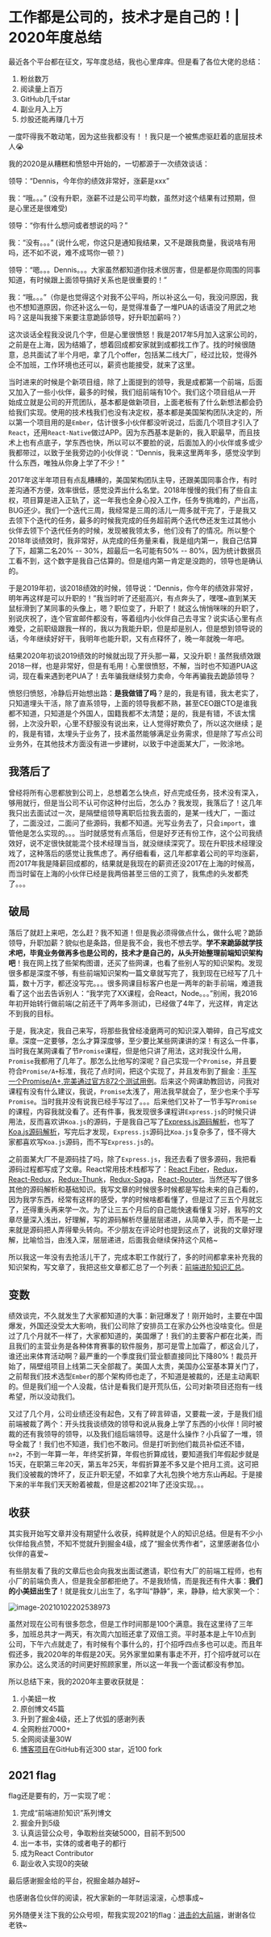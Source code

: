 # 工作都是公司的，技术才是自己的！| 2020年度总结

最近各个平台都在征文，写年度总结，我也心里痒痒。但是看了各位大佬的总结：

1. 粉丝数万
2. 阅读量上百万
3. GitHub几千star
4. 副业月入上万
5. 炒股还能再赚几十万

一度吓得我不敢动笔，因为这些我都没有！！我只是一个被焦虑驱赶着的底层技术人😭

我的2020是从糟糕和愤怒中开始的，一切都源于一次绩效谈话：

领导：“Dennis，今年你的绩效非常好，涨薪是xxx”

我：“哦。。。” (没有升职，涨薪不过是公司平均数，虽然对这个结果有过预期，但是心里还是很难受)

领导：“你有什么想问或者想说的吗？”

我：“没有。。。” (说什么呢，你这只是通知我结果，又不是跟我商量，我说啥有用吗，还不如不说，难不成骂你一顿？)

领导：“嗯。。。Dennis。。。大家虽然都知道你技术很厉害，但是都是你周围的同事知道，有时候跟上面领导搞好关系也是很重要的！”

我：“哦。。。”（你是也觉得这个对我不公平吗，所以补这么一句，我没问原因，我也不想知道原因，你还补这么一句，是觉得准备了一堆PUA的话语没了用武之地吗？这是叫我接下来要注意跪舔领导，好升职加薪吗？）



这次谈话全程我没说几个字，但是心里很愤怒！我是2017年5月加入这家公司的，之前是在上海，因为结婚了，想着回成都安家就到成都找工作了。找的时候很随意，总共面试了半个月吧，拿了几个offer，包括某二线大厂，经过比较，觉得外企不加班，工作环境也还可以，薪资也能接受，就来了这里。

当时进来的时候是个新项目组，除了上面提到的领导，我是成都第一个前端，后面又加入了一些小伙伴，最多的时候，我们组前端有10个。我们这个项目组从一开始成立就是公司的开荒团队，基本都是做新项目，上面老板有了什么新想法都会扔给我们实现。使用的技术栈我们也没有决定权，基本都是美国架构团队决定的，所以第一个项目用的是`Ember`，估计很多小伙伴都没听说过，后面几个项目才引入了`React`，还用`React-Native`做过APP。因为东西基本是新的，我入职最早，而且技术上也有点底子，学东西也快，所以可以不要脸的说，后面加入的小伙伴或多或少我都带过，以致于坐我旁边的小伙伴说：“Dennis，我来这里两年多，感觉没学到什么东西，唯独从你身上学了不少！”

2017年这半年项目有点乱糟糟的，美国架构团队主导，还跟美国同事合作，有时差沟通不方便，效率很低，感觉没弄出什么名堂。2018年慢慢的我们有了些自主权，项目算是进入正轨了，这一年我也全身心投入工作，任务专挑难的，产出高，BUG还少。我们一个迭代三周，我经常是三周的活儿一周多就干完了，于是我又去领下个迭代的任务，最多的时候我完成的任务超前两个迭代😳还发生过其他小伙伴去领下个迭代任务的时候，发现被我领太多，他们没有了的情况。所以整个2018年谈绩效时，我非常好，从完成的任务量来看，我是组内第一，我自己估算了下，超第二名20% -- 30%，超最后一名可能有50% -- 80%，因为统计数据员工看不到，这个数字是我自己估算的。但是组内第一肯定是没跑的，领导也是确认的。

于是2019年初，谈2018绩效的时候，领导说：“Dennis，你今年的绩效非常好，明年再这样是可以升职的！”我当时听了还挺高兴，有点奔头了，嘿嘿~直到某天鼠标滑到了某同事的头像上，嗯？职位变了，升职了！就这么悄悄咪咪的升职了，别说庆祝了，连个官宣邮件都没有，等着组内小伙伴自己去寻宝？说实话心里有点难受，之前职级跟我一样的，我以为我能升职，但是却是别人，但是想到领导说的话，今年继续好好干，我明年也能升职，又有点释怀了，晚一年就晚一年吧。

结果2020年初谈2019绩效的时候就出现了开头那一幕，又没升职！虽然我绩效跟2018一样，也是非常好，但是有毛用！心里很愤怒，不解，当时也不知道PUA这词，现在看来遇到老PUA了！去年骗我继续努力卖命，今年再骗我去跪舔领导？

愤怒归愤怒，冷静后开始想出路：**是我做错了吗**？是的，我是有错，我太老实了，只知道埋头干活，除了直系领导，上面的领导我都不熟，甚至CEO跟CTO是谁我都不知道，只知道是个外国人，国籍我都不太清楚；是的，我是有错，不该太懦弱，上次没升职，心里不舒服没有说出来，让人觉得好欺负了，所以这次继续；是的，我是有错，太埋头于业务了，技术虽然能够满足业务需求，但是除了写点公司业务外，在其他技术方面没有进一步建树，以致于中途面某大厂，一败涂地。

## 我落后了

曾经将所有心思都放到公司上，总想着怎么快点，好点完成任务，技术没有深入，够用就行，但是当公司不认可你这种付出后，怎么办？我发现，我落后了！这几年我只出去面试过一次，是隔壁组领导离职后拉我去面的，是某一线大厂，一面过了，二面没过，二面问了些源码，我都不知道。光写业务去了，只会`import`，谁管他是怎么实现的。。。当时就感觉有点落后，但是好歹还有份工作，这个公司我绩效好，说不定很快就能混个技术经理当当，就没继续深究了。现在升职技术经理没戏了，这种落后的感觉让我焦虑了。再仔细看看，这几年都拿着公司的平均涨薪，而2017年我是降薪回成都的，结果就是我现在的薪资还没2017在上海的时候高，而当时留在上海的小伙伴已经是我两倍甚至三倍的工资了，我焦虑的头发都秃了。。。

## 破局

落后了就赶上来吧，怎么赶？我不知道！但是我必须得做点什么，做什么呢？跪舔领导，升职加薪？貌似也是条路，但是我不会，我也不想去学。**学不来跪舔就学技术吧，毕竟业务做再多也是公司的，技术才是自己的，从头开始整理前端知识架构吧**！我在网上找了些架构图谱，还买了些网课，也看了些别人写的知识架构。发现很多都是深度不够，有些前端知识架构一篇文章就写完了，我到现在已经写了几十篇，数十万字，都还没写完。。。很多网课目标客户也是一两年的新手前端，难道我看了这个出去告诉别人：“我学完了XX课程，会React，Node。。。”别闹，我2016年初开始转行做前端(之前还干了两年多测试)，已经做了4年了，光这样，肯定达不到我的目标。

于是，我决定，我自己来写，将那些我曾经凌磨两可的知识深入嚼碎，自己写成文章。深度一定要够，怎么才算深度够，至少要比某些网课讲的深！有这么一件事，当时我在某网课看了节`Promise`课程，但是他只讲了用法，这对我没什么用，`Promise`我都用了几年了。那怎么比他写的深呢？自己实现一个`Promise`，并且要符合`Promise/A+`标准，我花了点时间，把这个实现了，并且发布到了掘金：[手写一个Promise/A+,完美通过官方872个测试用例](https://juejin.cn/post/6844904116913700877)。后来这个网课助教回访，问我对课程有没有什么建议，我说，`Promise`太浅了，用法我早就会了，至少也来个手写`Promise`。当时我并没有说我已经手写过了。。。后来他们又补了一节手写`Promise`的课程，内容我就没看了。还有件事，我发现很多课程讲`Express.js`的时候只讲用法，反而喜欢讲`Koa.js`的源码，于是我自己写了[Express.js源码解析](https://juejin.cn/post/6890358903960240142)，也写了[Koa.js源码解析](https://juejin.cn/post/6892952604163342344)，写完后才发现，`Express.js`源码比`Koa.js`复杂多了，怪不得大家都喜欢写`Koa.js`源码，而不写`Express.js`的。

之前面某大厂不是源码挂了吗，除了`Express.js`，我还去看了很多源码，我把看源码过程都写成了文章。React常用技术栈都写了：[React Fiber](https://juejin.cn/post/6844904197008130062)，[Redux](https://juejin.cn/post/6845166891682512909)，[React-Redux](https://juejin.cn/post/6847902222756347911)，[Redux-Thunk](https://juejin.cn/post/6869950884231675912)，[Redux-Saga](https://juejin.cn/post/6885223002703822855)，[React-Router](https://juejin.cn/post/6855129007949398029)。当然还写了很多其他的源码解析和基础知识。我写文章的时候很多时候都是写给未来的自己看的，因为我学东西，经常有这样的感受，学的时候啥都看懂了，但是过了三五个月就忘了，还得重头再来学一次。为了让三五个月后的自己能快速看懂复习好，我写的文章尽量深入浅出，好理解，写的源码解析尽量层层递进，从简单入手，而不是一上来就是源码把人弄得晕头转向。不少朋友在评论时也提到这点了，说我的文章好理解，比喻恰当，由浅入深，层层递进，后面我会继续保持这个风格~

所以我这一年没有去抢活儿干了，完成本职工作就行了，多的时间都拿来补充我的知识架构，写文章了，我把这些文章都汇总了一个列表：[前端进阶知识汇总](https://juejin.cn/post/6844904061838295047)。

## 变数

绩效谈完，不久就发生了大家都知道的大事：新冠爆发了！刚开始时，主要在中国爆发，外国还没受太大影响，我们公司除了安排员工在家办公外也没啥变化。但是过了几个月就不一样了，大家都知道的，美国爆了！我们的主要客户都在北美，而且我们的主营业务是各种体育赛事的软件服务，那可是雪上加霜了，都这会儿了，谁还出来体育活动啊？最严重的一个季度我们营业额直接同比下降80%！裁员开始了，隔壁组项目上线第二天全部裁了。美国人太贵，美国办公室基本算关门了，之前帮我们技术选型`Ember`的那个架构师也走了，不知道是被裁的，还是主动离职的。但是我们组一个人没裁，估计是看我们是开荒队伍，公司对新项目还抱有一线希望，所以没动我们。

又过了几个月，公司业绩还没有起色，又有了碎言碎语，又要裁一波，于是我们组前端被裁了两个：开头找我谈绩效的领导和说从我身上学了东西的小伙伴！同时被裁的还有我领导的领导，以及我们组后端领导。这是什么操作？小兵留了一堆，领导全裁了！我们也不知道，我们也不敢问。但是打听到他们裁员补偿还不错，`n+2`，不到一年算一年，年终奖折算，年假也折算成钱，要知道我们年假起步就是15天，在职第三年20天，第五年25天，年假折算差不多又是个把月工资。这可把我们没被裁的馋坏了，反正升职无望，不如拿了大礼包换个地方东山再起。于是接下来的半年我们天天盼着被裁，但是这都2021年了还没实现。。。

## 收获

其实我开始写文章并没有期望什么收获，纯粹就是个人的知识总结。但是有不少小伙伴给我点赞，不知不觉就升到掘金4级，成了“掘金优秀作者”，这里感谢各位小伙伴的喜爱~

有些朋友看了我的文章后也会向我发出面试邀请，职位有大厂的前端工程师，也有小厂的前端负责人，但是我全部都拒绝了。不是我矫情，而是我还有件大事：**我们的小美妞出生了**！就是我女儿出生了，名字叫“静静”，来，静静，给大家笑一个：

![image-20210102202538973](../../images/AnnualReview/AnnualReview2020/image-20210102202538973.png)

虽然对现在公司有很多怨念，但是工作时间那是100个满意。我在这里待了三年多，加班总共才一两天，有次周六加班还拿了双倍工资。平时基本是上午10点到公司，下午六点就走了，有时候有个事什么的，打个招呼四点多也可以走。而且年假还多，我2020年的年假是20天。另外家里如果有事走不开，打个招呼就可以在家办公。这么灵活的时间更好照顾家里，所以这一年我一个面试都没有参加。

所以总结下来，我的2020年主要收获就是：

1. 小美妞一枚
2. 原创博文45篇
3. 升到了掘金4级，还上了优弧的感谢列表
4. 全网粉丝7000+
5. 全网阅读量30W
6. [博客项目](https://github.com/dennis-jiang/Front-End-Knowledges)在GitHub有近300 star，近100 fork

## 2021 flag

flag还是要有的，万一实现了呢：

1. 完成“前端进阶知识”系列博文
2. 掘金升到5级
3. 认真运营公众号，争取粉丝突破5000，目前不到500
4. 出一本书，实体的或者电子的都行
5. 成为React Contributor
6. 副业收入实现0的突破

最后感谢掘金给的平台，祝掘金越办越好~

也感谢各位伙伴的阅读，祝大家新的一年财运滚滚，心想事成~

另外随便关注下我的公众号呗，帮我实现2021的flag：[进击的大前端](http://dennisgo.cn/images/Others/QR430.jpg)，谢谢各位老铁~

